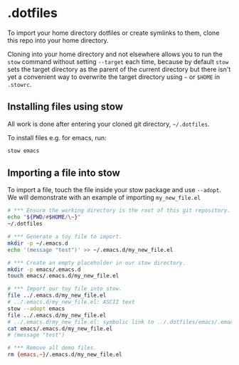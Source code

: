 # .dotfiles

To import your home directory dotfiles or create symlinks to them, clone this
repo into your home directory.

Cloning into your home directory and not elsewhere allows you to run the `stow`
command without setting `--target` each time, because by default `stow` sets
the target directory as the parent of the current directory but there isn't yet
a convenient way to overwrite the target directory using `~` or `$HOME` in
`.stowrc`.

## Installing files using stow

All work is done after entering your cloned git directory, `~/.dotfiles`.

To install files e.g. for emacs, run:

```sh
stow emacs
```

## Importing a file into stow

To import a file, touch the file inside your stow package and use `--adopt`.
We will demonstrate with an example of importing `my_new_file.el`

```sh
# *** Ensure the working directory is the root of this git repository.
echo "${PWD/#$HOME/\~}"
~/.dotfiles

# *** Generate a toy file to import.
mkdir -p ~/.emacs.d
echo '(message "test")' >> ~/.emacs.d/my_new_file.el

# *** Create an empty placeholder in our stow directory.
mkdir -p emacs/.emacs.d
touch emacs/.emacs.d/my_new_file.el

# *** Import our toy file into stow.
file ../.emacs.d/my_new_file.el
# ../.emacs.d/my_new_file.el: ASCII text
stow --adopt emacs
file ../.emacs.d/my_new_file.el
# ../.emacs.d/my_new_file.el: symbolic link to ../.dotfiles/emacs/.emacs.d/my_new_file.el
cat emacs/.emacs.d/my_new_file.el
# (message "test")

# *** Remove all demo files.
rm {emacs,~}/.emacs.d/my_new_file.el
```
